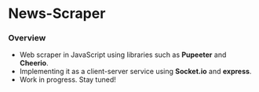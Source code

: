 # News-Scraper

### Overview
- Web scraper in JavaScript using libraries such as **Pupeeter** and **Cheerio**.
- Implementing it as a client-server service using **Socket.io** and **express**.
- Work in progress. Stay tuned!
